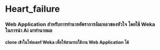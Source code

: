 # Heart_failure
<h3>Web Application สำหรับการทำนายอัตราการล้มเหลวของหัวใจ โดยใช้ Weka ในการนำ Ai มาทำนายผล </h3>
<h4> clone เข้าในโฟลเดอร์ Weka เพื่อให้สามารถใช้งาน Web Application ได้ </h4>
